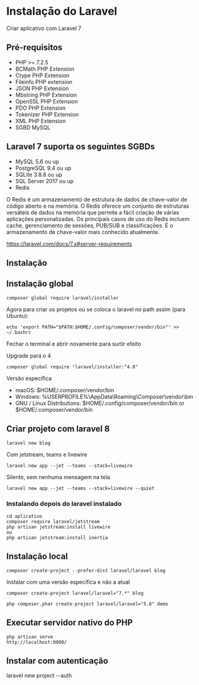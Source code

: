 # Instalação do Laravel

Criar aplicativo com Laravel 7

## Pré-requisitos

- PHP >= 7.2.5
- BCMath PHP Extension
- Ctype PHP Extension
- Fileinfo PHP extension
- JSON PHP Extension
- Mbstring PHP Extension
- OpenSSL PHP Extension
- PDO PHP Extension
- Tokenizer PHP Extension
- XML PHP Extension
- SGBD MySQL

## Laravel 7 suporta os seguintes SGBDs
- MySQL 5.6 ou up
- PostgreSQL 9.4 ou up
- SQLite 3.8.8 ou up
- SQL Server 2017 ou up
- Redis

O Redis é um armazenamento de estrutura de dados de chave-valor de código aberto e na memória. O Redis oferece um conjunto de estruturas versáteis de dados na memória que permite a fácil criação de várias aplicações personalizadas. Os principais casos de uso do Redis incluem cache, gerenciamento de sessões, PUB/SUB e classificações. É o armazenamento de chave-valor mais conhecido atualmente.

https://laravel.com/docs/7.x#server-requirements

## Instalação

## Instalação global
```
composer global require laravel/installer
```
Agora para criar os projetos ou se coloca o laravel no path assim (para Ubuntu):
```
echo 'export PATH="$PATH:$HOME/.config/composer/vendor/bin"' >> ~/.bashrc
```
Fechar o terminal e abrir novamente para surtir efeito

Upgrade para o 4
```
composer global require "laravel/installer:^4.0"
```

Versão específica

- macOS: $HOME/.composer/vendor/bin
- Windows: %USERPROFILE%\AppData\Roaming\Composer\vendor\bin
- GNU / Linux Distributions: $HOME/.config/composer/vendor/bin or $HOME/.composer/vendor/bin

## Criar projeto com laravel 8
```
laravel new blog
```
Com jetstream, teams e livewire
```
laravel new app --jet --teams --stack=livewire
```
Silente, sem nenhuma mensagem na tela
```
laravel new app --jet --teams --stack=livewire --quiet
```
### Instalando depois do laravel instalado
```
cd aplicativo
composer require laravel/jetstream
php artisan jetstream:install livewire
ou
php artisan jetstream:install inertia
```
## Instalação local
```
composer create-project --prefer-dist laravel/laravel blog
```
Instalar com uma versão específica e não a atual
```
composer create-project laravel/laravel="7.*" blog

php composer.phar create-project laravel/laravel="5.8" demo
```
## Executar servidor nativo do PHP
```
php artisan serve
http://localhost:8000/
```
## Instalar com autenticação
laravel new project --auth


